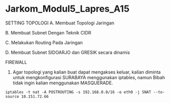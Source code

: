 # Jarkom_Modul5_Lapres_A15

SETTING TOPOLOGI
A. Membuat Topologi Jaringan

B. Membuat Subnet Dengan Teknik CIDR

C. Melakukan Routing Pada Jaringan

D. Membuat Subnet SIDOARJO dan GRESIK secara dinamis 


FIREWALL
1. Agar topologi yang kalian buat dapat mengakses keluar, kalian diminta untuk mengkonfigurasi
SURABAYA menggunakan iptables, namun Bibah tidak ingin kalian menggunakan
MASQUERADE.

  ```iptables -t nat -A POSTROUTING -s 192.168.0.0/16 -o eth0 -j SNAT --to-source 10.151.72.66```

